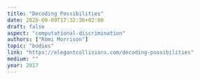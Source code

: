 ```yaml
---
title: "Decoding Possibilities"
date: 2020-09-09T17:32:36+02:00
draft: false
aspect: "computational-discrimination"
authors: ["Romi Morrison"]
topic: "bodies"
link: "https://elegantcollisions.com/decoding-possibilities"
medium: ""
year: 2017
---
```

